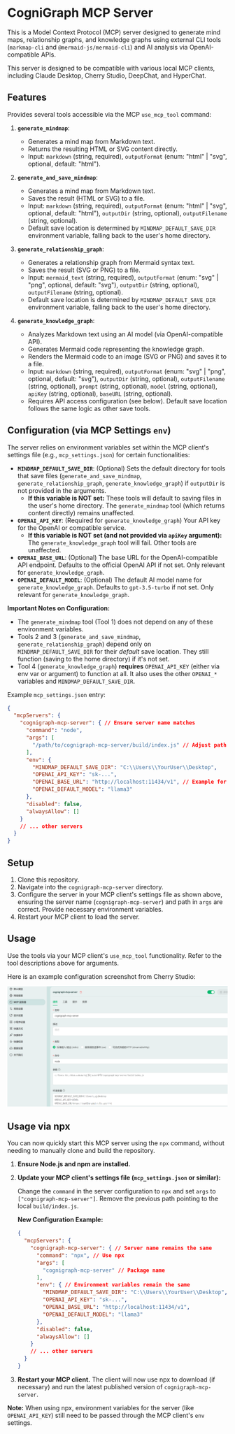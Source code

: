 # CogniGraph MCP Server

This is a Model Context Protocol (MCP) server designed to generate mind maps, relationship graphs, and knowledge graphs using external CLI tools (`markmap-cli` and `@mermaid-js/mermaid-cli`) and AI analysis via OpenAI-compatible APIs.

This server is designed to be compatible with various local MCP clients, including Claude Desktop, Cherry Studio, DeepChat, and HyperChat.

## Features

Provides several tools accessible via the MCP `use_mcp_tool` command:

1.  **`generate_mindmap`**:
    *   Generates a mind map from Markdown text.
    *   Returns the resulting HTML or SVG content directly.
    *   Input: `markdown` (string, required), `outputFormat` (enum: "html" | "svg", optional, default: "html").

2.  **`generate_and_save_mindmap`**:
    *   Generates a mind map from Markdown text.
    *   Saves the result (HTML or SVG) to a file.
    *   Input: `markdown` (string, required), `outputFormat` (enum: "html" | "svg", optional, default: "html"), `outputDir` (string, optional), `outputFilename` (string, optional).
    *   Default save location is determined by `MINDMAP_DEFAULT_SAVE_DIR` environment variable, falling back to the user's home directory.

3.  **`generate_relationship_graph`**:
    *   Generates a relationship graph from Mermaid syntax text.
    *   Saves the result (SVG or PNG) to a file.
    *   Input: `mermaid_text` (string, required), `outputFormat` (enum: "svg" | "png", optional, default: "svg"), `outputDir` (string, optional), `outputFilename` (string, optional).
    *   Default save location is determined by `MINDMAP_DEFAULT_SAVE_DIR` environment variable, falling back to the user's home directory.

4.  **`generate_knowledge_graph`**:
    *   Analyzes Markdown text using an AI model (via OpenAI-compatible API).
    *   Generates Mermaid code representing the knowledge graph.
    *   Renders the Mermaid code to an image (SVG or PNG) and saves it to a file.
    *   Input: `markdown` (string, required), `outputFormat` (enum: "svg" | "png", optional, default: "svg"), `outputDir` (string, optional), `outputFilename` (string, optional), `prompt` (string, optional), `model` (string, optional), `apiKey` (string, optional), `baseURL` (string, optional).
    *   Requires API access configuration (see below). Default save location follows the same logic as other save tools.

## Configuration (via MCP Settings `env`)

The server relies on environment variables set within the MCP client's settings file (e.g., `mcp_settings.json`) for certain functionalities:

*   **`MINDMAP_DEFAULT_SAVE_DIR`**: (Optional) Sets the default directory for tools that save files (`generate_and_save_mindmap`, `generate_relationship_graph`, `generate_knowledge_graph`) if `outputDir` is not provided in the arguments.
    *   **If this variable is NOT set:** These tools will default to saving files in the user's home directory. The `generate_mindmap` tool (which returns content directly) remains unaffected.
*   **`OPENAI_API_KEY`**: (Required for `generate_knowledge_graph`) Your API key for the OpenAI or compatible service.
    *   **If this variable is NOT set (and not provided via `apiKey` argument):** The `generate_knowledge_graph` tool will fail. Other tools are unaffected.
*   **`OPENAI_BASE_URL`**: (Optional) The base URL for the OpenAI-compatible API endpoint. Defaults to the official OpenAI API if not set. Only relevant for `generate_knowledge_graph`.
*   **`OPENAI_DEFAULT_MODEL`**: (Optional) The default AI model name for `generate_knowledge_graph`. Defaults to `gpt-3.5-turbo` if not set. Only relevant for `generate_knowledge_graph`.

**Important Notes on Configuration:**
*   The `generate_mindmap` tool (Tool 1) does not depend on any of these environment variables.
*   Tools 2 and 3 (`generate_and_save_mindmap`, `generate_relationship_graph`) depend only on `MINDMAP_DEFAULT_SAVE_DIR` for their *default* save location. They still function (saving to the home directory) if it's not set.
*   Tool 4 (`generate_knowledge_graph`) **requires** `OPENAI_API_KEY` (either via env var or argument) to function at all. It also uses the other `OPENAI_*` variables and `MINDMAP_DEFAULT_SAVE_DIR`.

Example `mcp_settings.json` entry:

```json
{
  "mcpServers": {
    "cognigraph-mcp-server": { // Ensure server name matches
      "command": "node",
      "args": [
        "/path/to/cognigraph-mcp-server/build/index.js" // Adjust path accordingly
      ],
      "env": {
        "MINDMAP_DEFAULT_SAVE_DIR": "C:\\Users\\YourUser\\Desktop",
        "OPENAI_API_KEY": "sk-...",
        "OPENAI_BASE_URL": "http://localhost:11434/v1", // Example for local Ollama
        "OPENAI_DEFAULT_MODEL": "llama3"
      },
      "disabled": false,
      "alwaysAllow": []
    }
    // ... other servers
  }
}
```

## Setup

1.  Clone this repository.
2.  Navigate into the `cognigraph-mcp-server` directory.
3.  Configure the server in your MCP client's settings file as shown above, ensuring the server name (`cognigraph-mcp-server`) and path in `args` are correct. Provide necessary environment variables.
4.  Restart your MCP client to load the server.

## Usage

Use the tools via your MCP client's `use_mcp_tool` functionality. Refer to the tool descriptions above for arguments.

Here is an example configuration screenshot from Cherry Studio:

![Cherry Studio Configuration Example](images/Snipaste_2025-04-29_01-34-31.png)
## Usage via npx

You can now quickly start this MCP server using the `npx` command, without needing to manually clone and build the repository.

1.  **Ensure Node.js and npm are installed.**
2.  **Update your MCP client's settings file (`mcp_settings.json` or similar):**

    Change the `command` in the server configuration to `npx` and set `args` to `["cognigraph-mcp-server"]`. Remove the previous path pointing to the local `build/index.js`.

    **New Configuration Example:**

    ```json
    {
      "mcpServers": {
        "cognigraph-mcp-server": { // Server name remains the same
          "command": "npx", // Use npx
          "args": [
            "cognigraph-mcp-server" // Package name
          ],
          "env": { // Environment variables remain the same
            "MINDMAP_DEFAULT_SAVE_DIR": "C:\\Users\\YourUser\\Desktop",
            "OPENAI_API_KEY": "sk-...",
            "OPENAI_BASE_URL": "http://localhost:11434/v1",
            "OPENAI_DEFAULT_MODEL": "llama3"
          },
          "disabled": false,
          "alwaysAllow": []
        }
        // ... other servers
      }
    }
    ```
3.  **Restart your MCP client.** The client will now use npx to download (if necessary) and run the latest published version of `cognigraph-mcp-server`.

**Note:** When using npx, environment variables for the server (like `OPENAI_API_KEY`) still need to be passed through the MCP client's `env` settings.